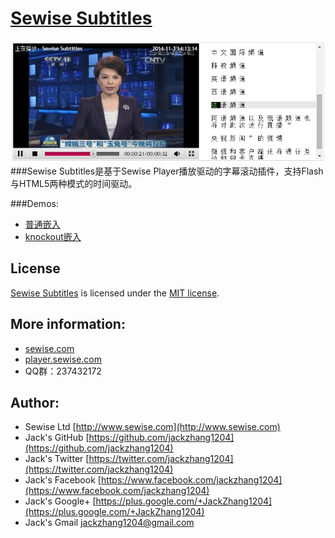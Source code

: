 # [Sewise Subtitles](http://player.sewise.com/) 

![Screenshot](https://github.com/jackzhang1204/sewise-subtitles/raw/master/sewise_subtitles.jpg)
###Sewise Subtitles是基于Sewise Player播放驱动的字幕滚动插件，支持Flash与HTML5两种模式的时间驱动。

###Demos:
* [普通嵌入](http://jackzhang1204.github.io/sewise/sewise_subtitles/test.html)
* [knockout嵌入](http://jackzhang1204.github.io/sewise/sewise_subtitles/knockout.html)

## License
[Sewise Subtitles](http://player.sewise.com/) is licensed under the [MIT license](http://opensource.org/licenses/MIT).

## More information:
* [sewise.com](http://www.sewise.com/)
* [player.sewise.com](http://player.sewise.com/)
* QQ群：237432172

## Author:
* Sewise Ltd 		[http://www.sewise.com](http://www.sewise.com)
* Jack's GitHub 	[https://github.com/jackzhang1204](https://github.com/jackzhang1204)
* Jack's Twitter  	[https://twitter.com/jackzhang1204](https://twitter.com/jackzhang1204)
* Jack's Facebook 	[https://www.facebook.com/jackzhang1204](https://www.facebook.com/jackzhang1204)
* Jack's Google+ 	[https://plus.google.com/+JackZhang1204](https://plus.google.com/+JackZhang1204)
* Jack's Gmail 		[jackzhang1204@gmail.com](http://www.gmail.com)

